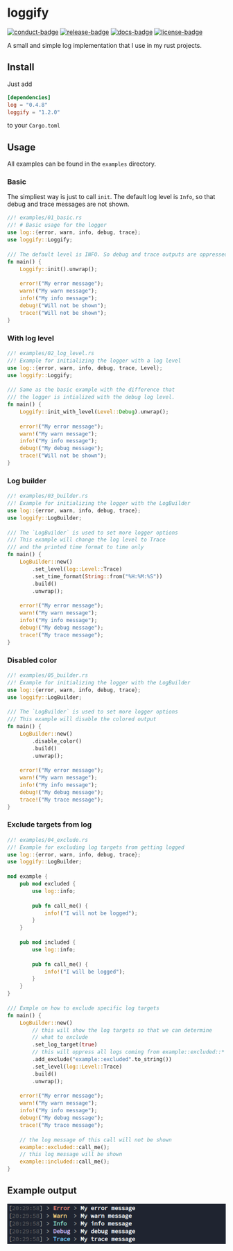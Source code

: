 # loggify

[![conduct-badge][]][conduct]
[![release-badge][]][crate]
[![docs-badge][]][docs]
[![license-badge][]](#license)

[conduct-badge]: https://img.shields.io/badge/%E2%9D%A4-code%20of%20conduct-blue.svg?style=flat-square
[license-badge]: https://img.shields.io/badge/license-MIT-blue?style=flat-square
[release-badge]: https://img.shields.io/crates/v/loggify.svg?style=flat-square
[docs-badge]: https://img.shields.io/badge/docs-latest-blue.svg?style=flat-square
[conduct]: https://github.com/lholznagel/loggify/blob/master/CODE_OF_CONDUCT.md
[crate]: https://crates.io/crates/loggify
[docs]: https://docs.rs/loggify

A small and simple log implementation that I use in my rust projects.

## Install

Just add

``` toml
[dependencies]
log = "0.4.8"
loggify = "1.2.0"
```

to your `Cargo.toml`

## Usage

All examples can be found in the `examples` directory.

### Basic

The simpliest way is just to call `init`.
The default log level is `Info`, so that debug and trace messages are not shown.

``` rust
//! examples/01_basic.rs
//! # Basic usage for the logger
use log::{error, warn, info, debug, trace};
use loggify::Loggify;

/// The default level is INFO. So debug and trace outputs are oppressed
fn main() {
    Loggify::init().unwrap();

    error!("My error message");
    warn!("My warn message");
    info!("My info message");
    debug!("Will not be shown");
    trace!("Will not be shown");
}
```

### With log level

``` rust
//! examples/02_log_level.rs
//! Example for initializing the logger with a log level
use log::{error, warn, info, debug, trace, Level};
use loggify::Loggify;

/// Same as the basic example with the difference that
/// the logger is intialized with the debug log level.
fn main() {
    Loggify::init_with_level(Level::Debug).unwrap();

    error!("My error message");
    warn!("My warn message");
    info!("My info message");
    debug!("My debug message");
    trace!("Will not be shown");
}
```

### Log builder
``` rust
//! examples/03_builder.rs
//! Example for initializing the logger with the LogBuilder
use log::{error, warn, info, debug, trace};
use loggify::LogBuilder;

/// The `LogBuilder` is used to set more logger options
/// This example will change the log level to Trace
/// and the printed time format to time only
fn main() {
    LogBuilder::new()
        .set_level(log::Level::Trace)
        .set_time_format(String::from("%H:%M:%S"))
        .build()
        .unwrap();

    error!("My error message");
    warn!("My warn message");
    info!("My info message");
    debug!("My debug message");
    trace!("My trace message");
}
```

### Disabled color
``` rust
//! examples/05_builder.rs
//! Example for initializing the logger with the LogBuilder
use log::{error, warn, info, debug, trace};
use loggify::LogBuilder;

/// The `LogBuilder` is used to set more logger options
/// This example will disable the colored output
fn main() {
    LogBuilder::new()
        .disable_color()
        .build()
        .unwrap();

    error!("My error message");
    warn!("My warn message");
    info!("My info message");
    debug!("My debug message");
    trace!("My trace message");
}
```

### Exclude targets from log

``` rust
//! examples/04_exclude.rs
//! Example for excluding log targets from getting logged
use log::{error, warn, info, debug, trace};
use loggify::LogBuilder;

mod example {
    pub mod excluded {
        use log::info;

        pub fn call_me() {
            info!("I will not be logged");
        }
    }

    pub mod included {
        use log::info;

        pub fn call_me() {
            info!("I will be logged");
        }
    }
}

/// Exmple on how to exclude specific log targets
fn main() {
    LogBuilder::new()
        // this will show the log targets so that we can determine
        // what to exclude
        .set_log_target(true)
        // this will oppress all logs coming from example::excluded::*
        .add_exclude("example::excluded".to_string())
        .set_level(log::Level::Trace)
        .build()
        .unwrap();

    error!("My error message");
    warn!("My warn message");
    info!("My info message");
    debug!("My debug message");
    trace!("My trace message");

    // the log message of this call will not be shown
    example::excluded::call_me();
    // this log message will be shown
    example::included::call_me();
}
```

## Example output

[![terminal](./assets/terminal.png)](./assets/terminal.png)